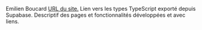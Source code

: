Emilien Boucard
[URL du site.](https://65f9470da416970008de3dd6--sae-401-emilbou.netlify.app/)
Lien vers les types TypeScript exporté depuis Supabase.
Descriptif des pages et fonctionnalités développées et avec liens.
